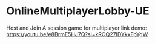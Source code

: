 # OnlineMultiplayerLobby-UE
Host and Join A session game for multiplayer
link demo: https://youtu.be/e8BrmE5HJ7Q?si=kROQ27IDYkxFpYgW

